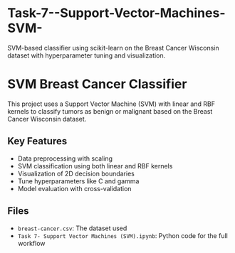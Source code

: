 # Task-7--Support-Vector-Machines-SVM-
SVM-based classifier using scikit-learn on the Breast Cancer Wisconsin dataset with hyperparameter tuning and visualization.

# SVM Breast Cancer Classifier

This project uses a Support Vector Machine (SVM) with linear and RBF kernels to classify tumors as benign or malignant based on the Breast Cancer Wisconsin dataset.

## Key Features

- Data preprocessing with scaling
- SVM classification using both linear and RBF kernels
- Visualization of 2D decision boundaries
- Tune hyperparameters like C and gamma
- Model evaluation with cross-validation

## Files

- `breast-cancer.csv`: The dataset used
- `Task 7- Support Vector Machines (SVM).ipynb`: Python code for the full workflow

